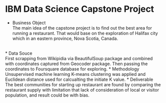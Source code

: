 # IBM Data Science Capstone Project

* Business Object
<br>The main idea of the capstone project is to find out the best area for running a restaurant. That would base on the exploration of Halifax city which in an eastern province, Nova Scotia, Canada.
<br>
* Data Souce
<br>First scrapping from Wikipidia via BeautifulSoup package and combined with coordinates captured from Geocoder package. Then passing the coordinates to Foursquare database for exploring.
* Methodology
<br>Unsupervised machine learning K-means clustering was applied and Euclidean distance used for calcualting the initiate K value.
* Deliverable
<br>The best communities for starting up restaurant are found by comparing the restaurant supply with limitation that lack of consideration of local or visitor population, and result could be with bias.
